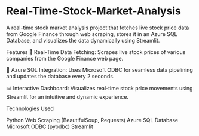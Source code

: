 # Real-Time-Stock-Market-Analysis
A real-time stock market analysis project that fetches live stock price data from Google Finance through web scraping, stores it in an Azure SQL Database, and visualizes the data dynamically using Streamlit.

Features
🔄 Real-Time Data Fetching: Scrapes live stock prices of various companies from the Google Finance web page.

💾 Azure SQL Integration: Uses Microsoft ODBC for seamless data pipelining and updates the database every 2 seconds.

📊 Interactive Dashboard: Visualizes real-time stock price movements using Streamlit for an intuitive and dynamic experience.

Technologies Used

Python
Web Scraping (BeautifulSoup, Requests)
Azure SQL Database
Microsoft ODBC (pyodbc)
Streamlit
